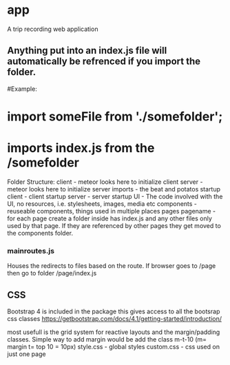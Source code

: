 # app

A trip recording web application

## Anything put into an index.js file will automatically be refrenced if you import the folder.

#Example:

# import someFile from './somefolder';

# imports index.js from the /somefolder

Folder Structure:
client - meteor looks here to initialize client
server - meteor looks here to initialize server
imports - the beat and potatos
startup
client - client startup
server - server startup
UI - The code involved with the UI, no resources, i.e. stylesheets, images, media etc
components - reuseable components, things used in multiple places
pages
pagename - for each page create a folder inside has index.js and any other files only used by that page. If they are referenced by other pages they get moved to the components folder.

### mainroutes.js

Houses the redirects to files based on the route. If browser goes to /page then go to folder /page/index.js

## CSS

Bootstrap 4 is included in the package this gives access to all the bootsrap css classes
https://getbootstrap.com/docs/4.1/getting-started/introduction/

most usefull is the grid system for reactive layouts and the margin/padding classes. Simple way to add margin would be add the class m-t-10 (m= margin t= top 10 = 10px)
style.css - global styles
custom.css - css used on just one page
